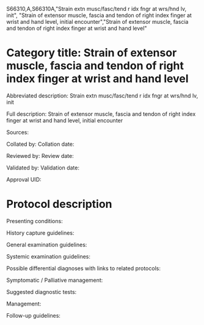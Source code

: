 S66310,A,S66310A,"Strain extn musc/fasc/tend r idx fngr at wrs/hnd lv, init", "Strain of extensor muscle, fascia and tendon of right index finger at wrist and hand level, initial encounter","Strain of extensor muscle, fascia and tendon of right index finger at wrist and hand level"
# Category title: Strain of extensor muscle, fascia and tendon of right index finger at wrist and hand level

Abbreviated description: Strain extn musc/fasc/tend r idx fngr at wrs/hnd lv, init

Full description: Strain of extensor muscle, fascia and tendon of right index finger at wrist and hand level, initial encounter

Sources:

Collated by:
Collation date:

Reviewed by:
Review date:

Validated by:
Validation date:

Approval UID:

# Protocol description

Presenting conditions:

History capture guidelines:

General examination guidelines:

Systemic examination guidelines:

Possible differential diagnoses with links to related protocols:

Symptomatic / Palliative management:

Suggested diagnostic tests:

Management:

Follow-up guidelines:

